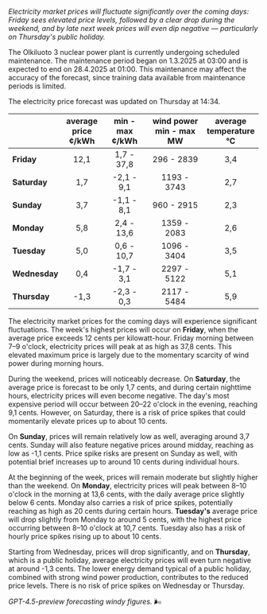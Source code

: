 *Electricity market prices will fluctuate significantly over the coming days: Friday sees elevated price levels, followed by a clear drop during the weekend, and by late next week prices will even dip negative — particularly on Thursday's public holiday.*

The Olkiluoto 3 nuclear power plant is currently undergoing scheduled maintenance. The maintenance period began on 1.3.2025 at 03:00 and is expected to end on 28.4.2025 at 01:00. This maintenance may affect the accuracy of the forecast, since training data available from maintenance periods is limited.

The electricity price forecast was updated on Thursday at 14:34.

|              | average<br>price<br>¢/kWh | min - max<br>¢/kWh | wind power<br>min - max<br>MW | average<br>temperature<br>°C |
|:-------------|:----------------:|:----------------:|:-------------:|:-------------:|
| **Friday**   |       12,1       |    1,7 - 37,8     |     296 - 2839     |       3,4       |
| **Saturday** |       1,7        |   -2,1 - 9,1      |    1193 - 3743     |       2,7       |
| **Sunday**   |       3,7        |   -1,1 - 8,1      |     960 - 2915     |       2,3       |
| **Monday**   |       5,8        |    2,4 - 13,6     |    1359 - 2083     |       2,6       |
| **Tuesday**  |       5,0        |    0,6 - 10,7     |    1096 - 3404     |       3,5       |
| **Wednesday**|       0,4        |   -1,7 - 3,1      |    2297 - 5122     |       5,1       |
| **Thursday** |      -1,3        |   -2,3 - 0,3      |    2117 - 5484     |       5,9       |

The electricity market prices for the coming days will experience significant fluctuations. The week's highest prices will occur on **Friday**, when the average price exceeds 12 cents per kilowatt-hour. Friday morning between 7–9 o'clock, electricity prices will peak at as high as 37,8 cents. This elevated maximum price is largely due to the momentary scarcity of wind power during morning hours.

During the weekend, prices will noticeably decrease. On **Saturday**, the average price is forecast to be only 1,7 cents, and during certain nighttime hours, electricity prices will even become negative. The day's most expensive period will occur between 20–22 o'clock in the evening, reaching 9,1 cents. However, on Saturday, there is a risk of price spikes that could momentarily elevate prices up to about 10 cents.

On **Sunday**, prices will remain relatively low as well, averaging around 3,7 cents. Sunday will also feature negative prices around midday, reaching as low as -1,1 cents. Price spike risks are present on Sunday as well, with potential brief increases up to around 10 cents during individual hours.

At the beginning of the week, prices will remain moderate but slightly higher than the weekend. On **Monday**, electricity prices will peak between 8–10 o'clock in the morning at 13,6 cents, with the daily average price slightly below 6 cents. Monday also carries a risk of price spikes, potentially reaching as high as 20 cents during certain hours. **Tuesday's** average price will drop slightly from Monday to around 5 cents, with the highest price occurring between 8–10 o'clock at 10,7 cents. Tuesday also has a risk of hourly price spikes rising up to about 10 cents.

Starting from Wednesday, prices will drop significantly, and on **Thursday**, which is a public holiday, average electricity prices will even turn negative at around -1,3 cents. The lower energy demand typical of a public holiday, combined with strong wind power production, contributes to the reduced price levels. There is no risk of price spikes on Wednesday or Thursday.

*GPT-4.5-preview forecasting windy figures.* 🌬️
